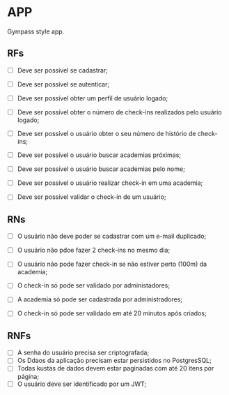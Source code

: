 # APP

Gympass style app.

## RFs

- [ ] Deve ser possível se cadastrar;
- [ ] Deve ser possível se autenticar;
- [ ] Deve ser possível obter um perfil de usuário logado;
- [ ] Deve ser possível obter o número de check-ins realizados pelo usuário logado;
- [ ] Deve ser possível o usuário obter o seu número de histório de check-ins;
- [ ] Deve ser possível o usuário buscar academias próximas;
- [ ] Deve ser possível o usuário buscar academias pelo nome;
- [ ] Deve ser possível o usuário realizar check-in em uma academia;
- [ ] Deve ser possível validar o check-in de um usuário;



## RNs

- [ ] O usuário não deve poder se cadastrar com um e-mail duplicado;
- [ ] O usuário não pdoe fazer 2 check-ins no mesmo dia;
- [ ] O usuário não pode fazer check-in se não estiver perto (100m) da academia;
- [ ] O check-in só pode ser validado por administadores;
- [ ] A academia só pode ser cadastrada por administradores;
- [ ] O check-in só pode ser validado em até 20 minutos após criados;


## RNFs

- [ ] A senha do usuário precisa ser criptografada;
- [ ] Os Ddaos da aplicação precisam estar persistidos no PostgresSQL;
- [ ] Todas kustas de dados devem estar paginadas com até 20 itens por página;
- [ ] O usuário deve ser identificado por um JWT;